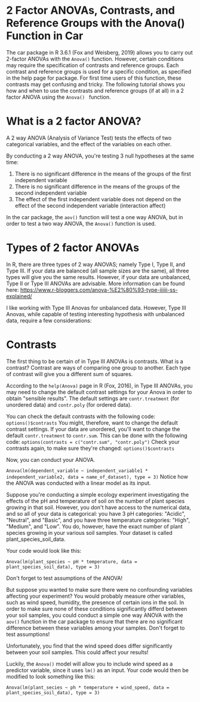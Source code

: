 # 2 Factor ANOVAs, Contrasts, and Reference Groups with the Anova() Function in Car
The car package in R 3.6.1 (Fox and Weisberg, 2019) allows you to carry out 2-factor ANOVAs with the ```Anova()``` function. However, certain conditions may require the specification of contrasts and reference groups. Each contrast and reference groups is used for a specific condition, as specified in the help page for package. For first time users of this function, these contrasts may get confusing and tricky. The following tutorial shows you how and when to use the contrasts and reference groups (if at all) in a 2 factor ANOVA using the ```Anova() ``` function.

# What is a 2 factor ANOVA?
A 2 way ANOVA (Analysis of Variance Test) tests the effects of two categorical variables, and the effect of the variables on each other. 

By conducting a 2 way ANOVA, you're testing 3 null hypotheses at the same time:
1) There is no significant difference in the means of the groups of the first independent variable
2) There is no significant difference in the means of the groups of the second independent variable
3) The effect of the first independent variable does not depend on the effect of the second independent variable (interaction affect)

In the car package, the ```aov()``` function will test a one way ANOVA, but in order to test a two way ANOVA, the ```Anova()``` function is used.

# Types of 2 factor ANOVAs
In R, there are three types of 2 way ANOVAS; namely Type I, Type II, and Type III. If your data are balanced (all sample sizes are the same), all three types will give you the same results. However, if your data are unbalanced, Type II or Type III ANOVAs are advisable. More information can be found here: https://www.r-bloggers.com/anova-%E2%80%93-type-iiiiii-ss-explained/

I like working with Type III Anovas for unbalanced data. However, Type III Anovas, while capable of testing interesting hypothesis with unbalanced data, require a few considerations:

# Contrasts
The first thing to be certain of in Type III ANOVAs is contrasts. What is a contrast? Contrast are ways of comparing one group to another. Each type of contrast will give you a different sum of squares.

According to the ```help(Anova)``` page in R (Fox, 2016), in Type III ANOVAs, you may need to change the default contrast settings for your Anova in order to obtain "sensible results". The default settings are ```contr.treatment``` (for unordered data) and ```contr.poly``` (for ordered data). 

You can check the default contrasts with the following code:
``` options()$contrasts```
You might, therefore, want to change the default contrast settings. If your data are unordered, you'll want to change the default ```contr.treatment``` to ```contr.sum```. This can be done with the following code:
```options(contrasts = c("contr.sum", "contr.poly")```
Check your contrasts again, to make sure they're changed: ```options()$contrasts```

Now, you can conduct your ANOVA. 

```Anova(lm(dependent_variable ~ independent_variable1 * independent_variable2, data = name_of_dataset), type = 3)```
Notice how the ANOVA was conducted with a linear model as its input. 

Suppose you're conducting a simple ecology experiment investigating the effects of the pH and temperature of soil on the number of plant species growing in that soil. However, you don't have access to the numerical data, and so all of your data is categorical: you have 3 pH categories: "Acidic", "Neutral", and "Basic", and you have three temperature categories: "High", "Medium", and "Low". You do, however, have the exact number of plant species growing in your various soil samples. Your dataset is called plant_species_soil_data.

Your code would look like this:

```Anova(lm(plant_species ~ pH * temperature, data = plant_species_soil_data), type = 3) ```

Don't forget to test assumptions of the ANOVA!

But suppose you wanted to make sure there were no confounding variables affecting your experiment? You would probably measure other variables, such as wind speed, humidity, the presence of certain ions in the soil. In order to make sure none of these conditions significantly differd between your soil samples, you could conduct a simple one way ANOVA with the ```aov()``` function in the car package to ensure that there are no significant difference between these variables among your samples. Don't forget to test assumptions!

Unfortunately, you find that the wind speed does differ significantly between your soil samples. This could affect your results! 

Luckily, the ```Anova()``` model will allow you to include wind speed as a predictor variable, since it uses ```lm()``` as an input. Your code would then be modified to look something like this:

```Anova(lm(plant_secies ~ ph * temperature + wind_speed, data = plant_species_soil_data), type = 3)```



